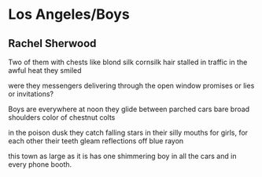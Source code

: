 # Los Angeles/Boys
## Rachel Sherwood
Two of them
with chests like blond silk
cornsilk hair
stalled in traffic
in the awful heat
they smiled

were they messengers
delivering through the open window
promises or lies or invitations?

Boys are everywhere
at noon they glide
between parched cars
bare broad shoulders
color of chestnut colts

in the poison dusk
they catch falling stars
in their silly mouths
for girls, for each other
their teeth gleam reflections
off blue rayon

this town
as large as it is
has one shimmering boy
in all the cars
and in every phone booth.
